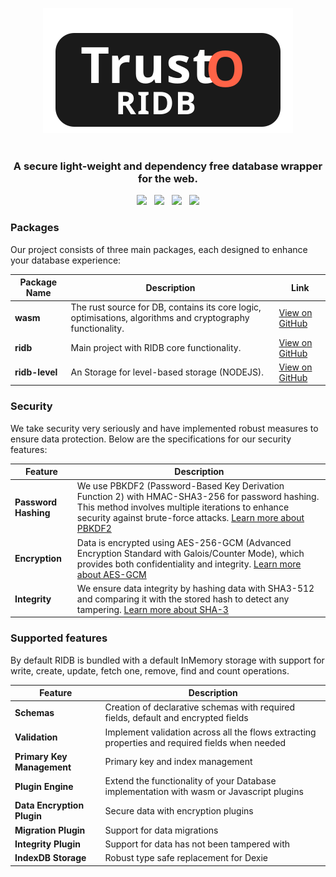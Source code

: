 <p align="center">
  <img src="https://raw.githubusercontent.com/trust0-project/RIDB/refs/heads/main/logo.svg" alt="JavaScript Database" />
  <br />
  <br />
  <h3 align="center">A secure light-weight and dependency free database wrapper for the web.</h3>
</p>


<p align="center">
    <a href="https://github.com/trust0-project/RIDB/releases"><img src="https://img.shields.io/github/v/release/trust0-project/ridb?color=%23ff00a0&include_prereleases&label=version&sort=semver&style=flat-square"></a>
    &nbsp;
    <a href="#"><img src="https://img.shields.io/npm/types/@trust0/ridb?style=flat-square"></a>
    &nbsp;
    <a href="https://raw.githubusercontent.com/trust0-project/RIDB/refs/heads/main/LICENSE"><img src="https://img.shields.io/github/license/trust0-project/ridb?style=flat-square"></a>
    &nbsp;
    <a href="https://www.npmjs.com/package/@trust0/ridb"><img src="https://img.shields.io/npm/dm/@trust0/ridb?color=c63a3b&style=flat-square"></a>   
</p>


### Packages
Our project consists of three main packages, each designed to enhance your database experience:

| Package Name | Description | Link |
|--------------|-------------|------|
| **wasm**     | The rust source for DB, contains its core logic, optimisations, algorithms and cryptography functionality. | [View on GitHub](https://github.com/trust0-project/ridb-wasm) |
| **ridb**     | Main project with RIDB core functionality. | [View on GitHub](https://github.com/trust0-project/ridb) |
| **ridb-level** | An Storage for level-based storage (NODEJS). | [View on GitHub](https://github.com/trust0-project/ridb-level) |

### Security
We take security very seriously and have implemented robust measures to ensure data protection. Below are the specifications for our security features:

| Feature                        | Description                                                                 |
|--------------------------------|-----------------------------------------------------------------------------|
| **Password Hashing**           | We use PBKDF2 (Password-Based Key Derivation Function 2) with HMAC-SHA3-256 for password hashing. This method involves multiple iterations to enhance security against brute-force attacks. [Learn more about PBKDF2](https://tools.ietf.org/html/rfc8018#section-5.2) |
| **Encryption**                 | Data is encrypted using AES-256-GCM (Advanced Encryption Standard with Galois/Counter Mode), which provides both confidentiality and integrity. [Learn more about AES-GCM](https://nvlpubs.nist.gov/nistpubs/Legacy/SP/nistspecialpublication800-38d.pdf) |
| **Integrity**                  | We ensure data integrity by hashing data with SHA3-512 and comparing it with the stored hash to detect any tampering. [Learn more about SHA-3](https://nvlpubs.nist.gov/nistpubs/FIPS/NIST.FIPS.202.pdf) |


### Supported features
By default RIDB is bundled with a default InMemory storage with support for write, create, update, fetch one, remove, find and count operations.

| Feature                        | Description                                                                 |
|--------------------------------|-----------------------------------------------------------------------------|
| **Schemas**                    | Creation of declarative schemas with required fields, default and encrypted fields                        |
| **Validation**                 | Implement validation across all the flows extracting properties and required fields when needed |
| **Primary Key Management**     | Primary key and index management                                                    |
| **Plugin Engine**              | Extend the functionality of your Database implementation with wasm or Javascript plugins                                           |
| **Data Encryption Plugin**     | Secure data with encryption plugins                                         |
| **Migration Plugin**           | Support for data migrations                                                 |
| **Integrity Plugin**           | Support for data has not been tampered with                                              |
| **IndexDB Storage**           | Robust type safe replacement for Dexie          

